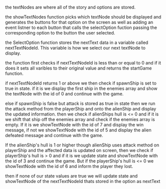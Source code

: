 the textNodes are where all of the story and options are stored.

the showTextNodes function picks which textNode should be displayed and generates the buttons for that option on the screen as well as adding an event listner to each button that calls the selectOption fuction passing the corresponding option to the button the user selected.

the SelectOption function stores the nextText data in a variable called nextTextNodeId. This variable is how we select our next textNode to display.

the function first checks if nextTextNodeId is less than or equal to 0 and if it does it sets all varibles to their original value and returns the startGame function.

if nextTextNodeId returns 1 or above we then check if spawnShip is set to true in state. if it is we display the first ship in the enemies array and show the textNode with the id of 0 and continue with the game.

else if spawnShip is false but attack is stored as true in state then we run the attack method from the playerShip and onto the alienShip and display the updated information. then we check if alienShips hull is <= 0 and if it is we shift that ship off the enemies array and check if the enemies array is empty. If it is we showTextNode with the id of 7 and display the win message, if not we showTextNode with the id of 5 and display the alien defeated message and continue with the game.

If the alienShip's hull is 1 or higher though alienShip uses attack method on playerShip and the affected data is updated on screen, then we check if playerShip's hull is > 0 and if it is we update state and showTextNode with the id of 3 and continue the game. But if the playerShip's hull is <= 0 we showTextNode with the id of 6 and inform the player they lost.

then if none of our state values are true we will update state and showTextNode of the nextTextNodeId thats stored in the option as nextText
